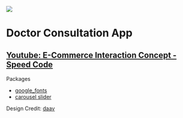 ![](https://github.com/rifqieh/ecommerce-interaction-concept/blob/master/ecommerce_interaction_concept.png)

# Doctor Consultation App
## [Youtube: E-Commerce Interaction Concept - Speed Code](https://www.youtube.com/watch?v=xk1nbtstR68&feature=youtu.be)
Packages
- [google_fonts](https://pub.dev/packages/google_fonts)
- [carousel slider](https://pub.dev/packages/carousel_slider)

Design Credit: [daav](https://dribbble.com/shots/10684489-E-commerce-Interaction)
